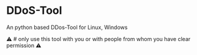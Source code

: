 # DDoS-Tool

An python based DDos-Tool for Linux, Windows 

⚠ # only use this tool with you or with people from whom you have clear permission ⚠
